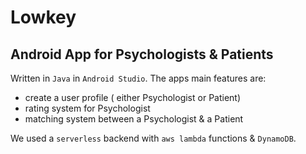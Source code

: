 # Lowkey
## Android App for Psychologists & Patients

Written in `Java` in `Android Studio`.
The apps main features are:
 * create a user profile ( either Psychologist or Patient)
 * rating system for Psychologist
 * matching system between a Psychologist & a Patient
  
  We used a `serverless` backend with `aws lambda` functions & `DynamoDB`. 


